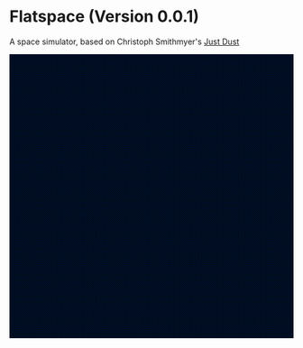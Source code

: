 # Flatspace (Version 0.0.1)

A space simulator, based on Christoph Smithmyer's [Just
Dust](https://gitlab.com/chrismit3s/just-dust/tree/master/src)

![](docs/flatspace-20191120T011617.gif)

